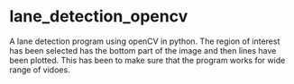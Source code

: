 # lane_detection_opencv
A lane detection program using openCV in python. 
The region of interest has been selected has the bottom part of the image and then lines have been plotted. This has been to make sure that the program works for wide range of vidoes. 
